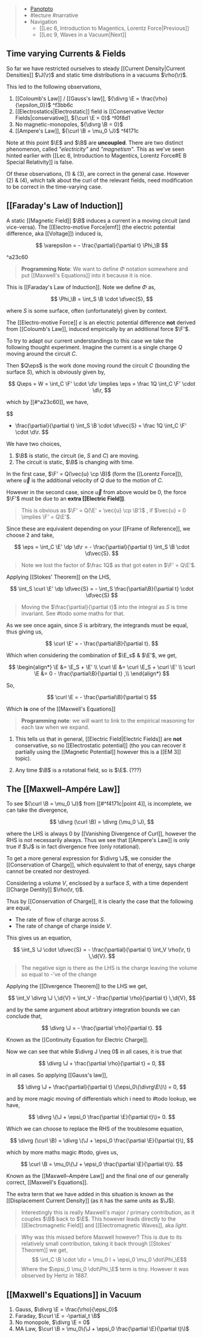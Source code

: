 > - [Panotpto](https://uniofbath.cloud.panopto.eu/Panopto/Pages/Viewer.aspx?id=f1a3cf4e-de1f-4b10-bb2e-acb700ccd149)
> - #lecture #narrative
> - Navigation
> 	- [[Lec 6, Introduction to Magentics, Lorentz Force|Previous]]
> 	- [[Lec 9, Waves in a Vacuum|Next]]

## Time varying Currents & Fields

So far we have restricted ourselves to steady [[Current Density|Current Densities]] $\J(\r)$ and static time distributions in a vacuums $\rho(\r)$.

This led to the following observations,

1. [[Coloumb's Law]] / [[Gauss's law]], ${\divrg \E = \frac{\rho}{\epsilon_0}}$ ^f3bb6c
2. [[Electrostatics|Electrostatic]] field is [[Conservative Vector Fields|conservative]], ${\curl \E = 0}$ ^f0f8d1
3. No magnetic-monopoles, ${\divrg \B = 0}$
4. [[Ampere's Law]], ${\curl \B = \mu_0 \J}$ ^f4171c

Note at this point $\E$ and $\B$ are **uncoupled**. There are two distinct phenomenon, called *"electricity"* and *"magnetism"*. This as we've seen hinted earlier with [[Lec 6, Introduction to Magentics, Lorentz Force#E B Special Relativity]] is false.

Of these observations, (1) & (3), are correct in the general case. However (2) & (4), which talk about the curl of the relevant fields, need modification to be correct in the time-varying case.

## [[Faraday's Law of Induction]]

A static [[Magnetic Field]] $\B$ induces a current in a moving circuit (and vice-versa). The [[Electro-motive Force|emf]] (the electric potential difference, aka [[Voltage]]) induced is,

$$
\varepsilon = - \frac{\partial}{\partial t} \Phi_\B
$$

^a23c60

> **Programming Note**: We want to define $\Phi$ notation somewhere and put [[Maxwell's Equations]] into it because it is nice.

This is [[Faraday's Law of Induction]]. Note we define $\Phi$ as,

$$
\Phi_\B = \int_S \B \cdot \d\vec{S},
$$

where $S$ is some surface, often (unfortunately) given by context.

The [[Electro-motive Force]] $\varepsilon$ is an electric potential difference **not** derived from [[Coloumb's Law]], induced empirically by an additional force $\F'$.

To try to adapt our current understandings to this case we take the following thought experiment. Imagine the current is a single charge $Q$ moving around the circuit $C$.

Then $Q\eps$ is the work done moving round the circuit $C$ (bounding the surface $S$), which is obviously given by,

$$
Q\eps = W = \int_C \F' \cdot \d\r \implies \eps = \frac 1Q \int_C \F' \cdot \d\r,
$$

which by [[#^a23c60]], we have,

$$
- \frac{\partial}{\partial t} \int_S \B \cdot \d\vec{S} = \frac 1Q \int_C \F' \cdot \d\r.
$$

We have two choices,

1. $\B$ is static, the circuit (ie, $S$ and $C$) are moving.
2. The circuit is static, $\B$ is changing with time.

In the first case, $\F' = Q(\vec{u} \cp \B)$ (form the [[Lorentz Force]]), where $\vec{u}$ is the additional velocity of $Q$ due to the motion of $C$.

However in the second case, since $\vec{u}$ from above would be $0$, the force $\F'$ must be due to an **extra [[Electric Field]]**.

> This is obvious as $\F' = Q(\E' + \vec{u} \cp \B')$ , if $\vec{u} = 0 \implies \F' = Q\E'$.

Since these are equivalent depending on your [[Frame of Reference]], we choose 2 and take,

$$
\eps = \int_C \E' \dp \d\r = - \frac{\partial}{\partial t} \int_S \B \cdot \d\vec{S}.
$$

> Note we lost the factor of $\frac 1Q$ as that got eaten in $\F' = Q\E'$.

Applying [[Stokes' Theorem]] on the LHS,

$$
\int_S \curl \E' \dp \d\vec{S} = - \int_S \frac{\partial\B}{\partial t} \cdot \d\vec{S}
$$

> Moving the $\frac{\partial}{\partial t}$ into the integral as $S$ is time invariant. See #todo some maths for that.

As we see once again, since $S$ is arbitrary, the integrands must be equal, thus giving us,

$$
\curl \E' = - \frac{\partial\B}{\partial t}.
$$

Which when considering the combination of $\E_s$ & $\E'$, we get,

$$
\begin{align*}
\E &= \E_S + \E' \\
\curl \E &= \curl \E_S + \curl \E' \\
\curl \E &= 0 - \frac{\partial\B}{\partial t} ,\\
\end{align*}
$$

So,

$$
\curl \E = - \frac{\partial\B}{\partial t}
$$

Which **is** one of the [[Maxwell's Equations]]

> **Programming note**: we will want to link to the empirical reasoning for each law when we expand.

1. This tells us that in general, [[Electric Field|Electric Fields]] are **not** conservative, so no [[Electrostatic potential]] (tho you can recover it partially using the [[Magnetic Potential]] however this is a [[EM 3]] topic).

2. Any time $\B$ is a rotational field, so is $\E$. (???)

## The [[Maxwell–Ampére Law]]

To see ${\curl \B = \mu_0 \J}$ from [[#^f4171c|point 4]], is incomplete, we can take the divergence,

$$
\divrg (\curl \B) = \divrg (\mu_0 \J),
$$

where the LHS is always $0$ by [[Vanishing Divergence of Curl]], however the RHS is not necessarily always. Thus we see that [[Ampere's Law]] is only true if $\J$  is in fact divergence free (only rotational).

To get a more general expression for $\divrg \J$, we consider the [[Conservation of Charge]], which equivalent to that of energy, says charge cannot be created nor destroyed.

Considering a volume $V$, enclosed by a surface $S$, with a time dependent [[Charge Dentity]] $\rho(\r, t)$.

Thus by [[Conservation of Charge]], it is clearly the case that the following are equal,

- The rate of flow of charge across $S$.
- The rate of change of charge inside $V$.

This gives us an equation,

$$
\int_S \J \cdot \d\vec{S} = - \frac{\partial}{\partial t} \int_V \rho(\r, t) \,\d{V}.
$$

> The negative sign is there as the LHS is the charge leaving the volume so equal to -'ve of the change 

Applying the [[Divergence Theorem]] to the LHS we get,

$$
\int_V \divrg \J \,\d{V} = \int_V - \frac{\partial \rho}{\partial t} \,\d{V},
$$

and by the same argument about arbitrary integration bounds we can conclude that,

$$
\divrg \J = - \frac{\partial \rho}{\partial t}.
$$

Known as the [[Continuity Equation for Electric Charge]].

Now we can see that while $\divrg J \neq 0$ in all cases, it is true that

$$
\divrg \J  + \frac{\partial \rho}{\partial t} = 0,
$$

in all cases. So applying [[Gauss's law]],

$$
\divrg \J  + \frac{\partial}{\partial t} \(\epsi_0\(\divrg\E\)\) = 0,
$$

and by more magic moving of differentials which i need to #todo lookup, we have,

$$
\divrg \(\J + \epsi_0 \frac{\partial \E}{\partial t}\)= 0.
$$

Which we can choose to replace the RHS of the troublesome equation,

$$
\divrg (\curl \B) = \divrg \(\J + \epsi_0 \frac{\partial \E}{\partial t}\),
$$

which by more maths magic #todo, gives us,

$$
\curl \B = \mu_0\(\J + \epsi_0 \frac{\partial \E}{\partial t}\).
$$

Known as the [[Maxwell–Ampére Law]] and the final one of our generally correct, [[Maxwell's Equations]].

The extra term that we have added in this situation is known as the [[Displacement Current Density]] (as it has the same units as $\J$). 

> Interestingly this is really Maxwell's major / primary contribution, as it couples $\B$ back to $\E$. This however leads directly to the [[Electromagnetic Field]] and [[Electromagnetic Waves]], aka *light*.

>Why was this missed before Maxwell however? This is due to its  relatively small contribution, taking it back through [[Stokes' Theorem]] we get,
> $$ \int_C \B \cdot \d\r = \mu_0 I + \epsi_0 \mu_0 \dot\Phi_\E$$
> Where the $\epsi_0 \mu_0 \dot\Phi_\E$ term is tiny. However it was observed by Hertz in 1887.

## [[Maxwell's Equations]] in Vacuum

1. Gauss, $\divrg \E = \frac{\rho}{\epsi_0}$
2. Faraday, $\curl \E = -\partial_t \B$
3. No monopole, $\divrg \E = 0$
4. MA Law, $\curl \B = \mu_0\(\J + \epsi_0 \frac{\partial \E}{\partial t}\)$
